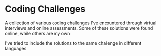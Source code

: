 # Coding Challenges

A collection of various coding challenges I've encountered through virtual interviews and online assessments.
Some of these solutions were found online, while others are my own

I've tried to include the solutions to the same challenge in different languages
